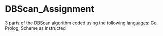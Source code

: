 # DBScan_Assignment
3 parts of the DBScan algorithm coded using the following languages: Go, Prolog, Scheme as instructed
